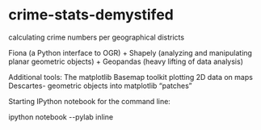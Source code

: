 # crime-stats-demystifed
calculating crime numbers per geographical districts

Fiona (a Python interface to OGR) + Shapely (analyzing and manipulating planar
   geometric objects) + Geopandas (heavy lifting of data analysis)


Additional tools:
The matplotlib Basemap toolkit plotting 2D data on maps
Descartes- geometric objects into matplotlib “patches”

Starting IPython notebook for the command line:

ipython notebook --pylab inline
